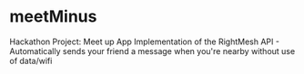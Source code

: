 # meetMinus

Hackathon Project: Meet up App
Implementation of the RightMesh API - Automatically sends your friend a message when you're nearby without use of data/wifi  
